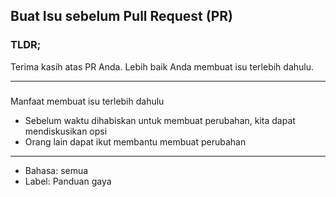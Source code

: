 ## Buat Isu sebelum Pull Request (PR)

### TLDR;

Terima kasih atas PR Anda. Lebih baik Anda membuat isu terlebih dahulu.

---

###

Manfaat membuat isu terlebih dahulu

- Sebelum waktu dihabiskan untuk membuat perubahan, kita dapat mendiskusikan opsi
- Orang lain dapat ikut membantu membuat perubahan

---

- Bahasa: semua
- Label: Panduan gaya
